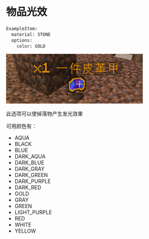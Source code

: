 # 物品光效

```
ExampleItem:
  material: STONE
  options:
    color: GOLD
```

![](_images/物品光效.png)

此选项可以使掉落物产生发光效果

可用颜色有：

* AQUA
* BLACK
* BLUE
* DARK\_AQUA
* DARK\_BLUE
* DARK\_GRAY
* DARK\_GREEN
* DARK\_PURPLE
* DARK\_RED
* GOLD
* GRAY
* GREEN
* LIGHT\_PURPLE
* RED
* WHITE
* YELLOW
